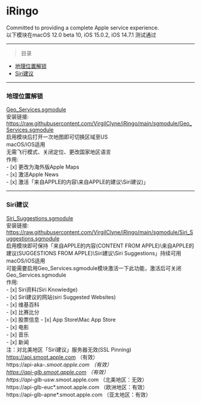 # iRingo
Committed to providing a complete Apple service experience.  
以下模块在macOS 12.0 beta 10, iOS 15.0.2, iOS 14.7.1 测试通过  

---

> 目录

* [地理位置解锁](#Location%20Services)  
* [Siri建议](#Siri%20&amp;%20Search)    

---

### <a id="Location Services"> 地理位置解锁 </a>
[Geo_Services.sgmodule](./sgmodule/Geo_Services.sgmodule " Rewrite Apple Geo Services Country Code")   
安装链接: https://raw.githubusercontent.com/VirgilClyne/iRingo/main/sgmodule/Geo_Services.sgmodule   
启用模块后打开一次地图即可切换区域至US  
macOS/iOS适用  
无需飞行模式、关闭定位、更改国家地区语言  
    作用:  
    - [x] 更改为海外版Apple Maps    
    - [x] 激活Apple News    
    - [x] 激活「来自APPLE的内容\来自APPLE的建议\Siri建议)」   

---

### <a id="Siri & Search"> Siri建议 </a>  
[Siri_Suggestions.sgmodule](./sgmodule/Siri_Suggestions.sgmodule " Location-Based Siri Suggestions for Spotlight & Look Up & Safari")  
安装链接: https://raw.githubusercontent.com/VirgilClyne/iRingo/main/sgmodule/Siri_Suggestions.sgmodule  
启用模块即可保持「来自APPLE的内容(CONTENT FROM APPLE)\来自APPLE的建议(SUGGESTIONS FROM APPLE)\Siri建议\Siri Suggestions」持续可用   
macOS/iOS适用  
可能需要启用Geo_Services.sgmodule模块激活一下此功能，激活后可关闭Geo_Services.sgmodule  
    作用:  
    - [x] Siri资料(Siri Knowledge)  
    - [x] Siri建议的网站(siri Suggested Websites)   
    - [x] 维基百科  
    - [x] 比赛比分  
    - [x] 股票信息
    - [x] App Store\Mac App Store   
    - [x] 电影  
    - [x] 音乐  
    - [x] 新闻  
注：对北美地区「Siri建议」服务器无效(SSL Pinning)  
https://api.smoot.apple.com             （有效）  
https://api-aka-*.smoot.apple.com       （有效）  
https://api-glb.smoot.apple.com         （有效）  
https://api-glb-usw*.smoot.apple.com    （北美地区：无效）  
https://api-glb-euc*.smoot.apple.com    （欧洲地区：有效）  
https://api-glb-apne*.smoot.apple.com   （亚太地区：有效）  
